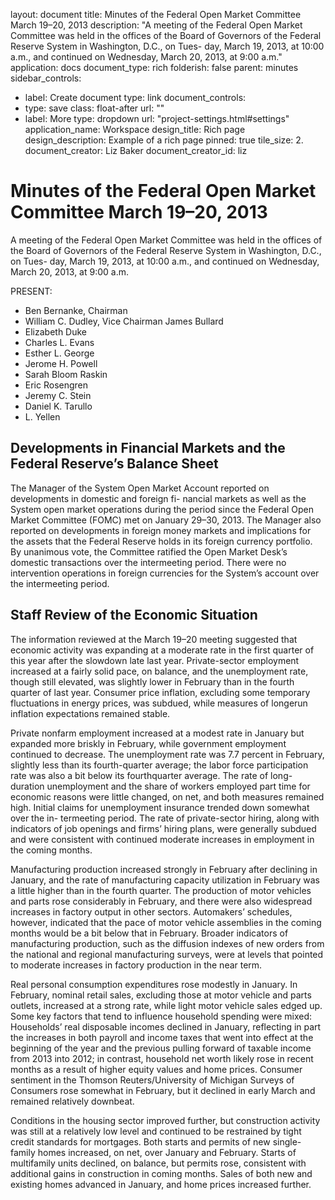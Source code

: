 layout: document
title: Minutes of the Federal Open Market Committee March 19–20, 2013
description: "A meeting of the Federal Open Market Committee was held in the offices of the Board of Governors of the Federal Reserve System in Washington, D.C., on Tues- day, March 19, 2013, at 10:00 a.m., and continued on Wednesday, March 20, 2013, at 9:00 a.m."
application: docs
document_type: rich
folderish: false
parent: minutes
sidebar_controls:
  - label: Create document
    type: link
document_controls:
  - type: save
    class: float-after
    url: ""
  - label: More
    type: dropdown
    url: "project-settings.html#settings"
application_name: Workspace
design_title: Rich page
design_description: Example of a rich page
pinned: true
tile_size: 2.
document_creator: Liz Baker
document_creator_id: liz

# Minutes of the Federal Open Market Committee March 19–20, 2013
A meeting of the Federal Open Market Committee was held in the offices of the Board of Governors of the Federal Reserve System in Washington, D.C., on Tues- day, March 19, 2013, at 10:00 a.m., and continued on Wednesday, March 20, 2013, at 9:00 a.m.

PRESENT:
- Ben Bernanke, Chairman
- William C. Dudley, Vice Chairman James Bullard
- Elizabeth Duke
- Charles L. Evans
- Esther L. George
- Jerome H. Powell
- Sarah Bloom Raskin
- Eric Rosengren
- Jeremy C. Stein
- Daniel K. Tarullo
- L. Yellen

## Developments in Financial Markets and the Federal Reserve’s Balance Sheet
The Manager of the System Open Market Account reported on developments in domestic and foreign fi- nancial markets as well as the System open market operations during the period since the Federal Open Market Committee (FOMC) met on January 29–30, 2013. The Manager also reported on developments in foreign money markets and implications for the assets that the Federal Reserve holds in its foreign currency portfolio. By unanimous vote, the Committee ratified the Open Market Desk’s domestic transactions over the intermeeting period. There were no intervention operations in foreign currencies for the System’s account over the intermeeting period.

## Staff Review of the Economic Situation
The information reviewed at the March 19–20 meeting suggested that economic activity was expanding at a moderate rate in the first quarter of this year after the slowdown late last year. Private-sector employment increased at a fairly solid pace, on balance, and the unemployment rate, though still elevated, was slightly lower in February than in the fourth quarter of last year. Consumer price inflation, excluding some temporary fluctuations in energy prices, was subdued, while measures of longerun inflation expectations remained stable.

Private nonfarm employment increased at a modest rate in January but expanded more briskly in February, while government employment continued to decrease. The unemployment rate was 7.7 percent in February, slightly less than its fourth-quarter average; the labor force participation rate was also a bit below its fourthquarter average. The rate of long-duration unemployment and the share of workers employed part time for economic reasons were little changed, on net, and both measures remained high. Initial claims for unemployment insurance trended down somewhat over the in- termeeting period. The rate of private-sector hiring, along with indicators of job openings and firms’ hiring plans, were generally subdued and were consistent with continued moderate increases in employment in the coming months.

Manufacturing production increased strongly in February after declining in January, and the rate of manufacturing capacity utilization in February was a little higher than in the fourth quarter. The production of motor vehicles and parts rose considerably in February, and there were also widespread increases in factory output in other sectors. Automakers’ schedules, however, indicated that the pace of motor vehicle assemblies in the coming months would be a bit below that in February. Broader indicators of manufacturing production, such as the diffusion indexes of new orders from the national and regional manufacturing surveys, were at levels that pointed to moderate increases in factory production in the near term.

Real personal consumption expenditures rose modestly in January. In February, nominal retail sales, excluding those at motor vehicle and parts outlets, increased at a strong rate, while light motor vehicle sales edged up. Some key factors that tend to influence household spending were mixed: Households’ real disposable incomes declined in January, reflecting in part the increases in both payroll and income taxes that went into effect at the beginning of the year and the previous pulling forward of taxable income from 2013 into 2012; in contrast, household net worth likely rose in recent months as a result of higher equity values and home prices. Consumer sentiment in the Thomson Reuters/University of Michigan Surveys of Consumers rose somewhat in February, but it declined in early March and remained relatively downbeat.

Conditions in the housing sector improved further, but construction activity was still at a relatively low level and continued to be restrained by tight credit standards for mortgages. Both starts and permits of new single- family homes increased, on net, over January and February. Starts of multifamily units declined, on balance, but permits rose, consistent with additional gains in construction in coming months. Sales of both new and existing homes advanced in January, and home prices increased further.